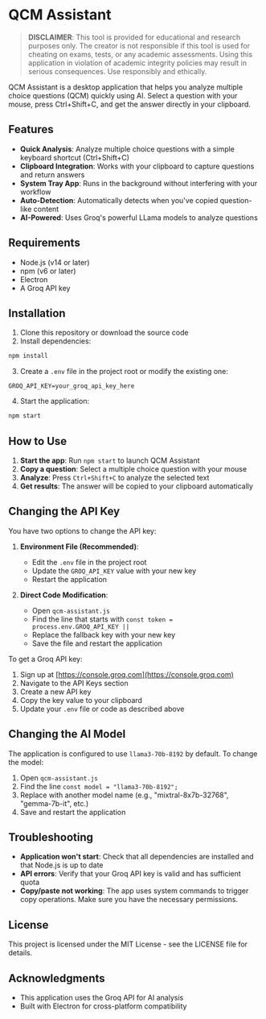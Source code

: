 # QCM Assistant

> **DISCLAIMER**: This tool is provided for educational and research purposes only. The creator is not responsible if this tool is used for cheating on exams, tests, or any academic assessments. Using this application in violation of academic integrity policies may result in serious consequences. Use responsibly and ethically.

QCM Assistant is a desktop application that helps you analyze multiple choice questions (QCM) quickly using AI. Select a question with your mouse, press Ctrl+Shift+C, and get the answer directly in your clipboard.

## Features

- **Quick Analysis**: Analyze multiple choice questions with a simple keyboard shortcut (Ctrl+Shift+C)
- **Clipboard Integration**: Works with your clipboard to capture questions and return answers
- **System Tray App**: Runs in the background without interfering with your workflow
- **Auto-Detection**: Automatically detects when you've copied question-like content
- **AI-Powered**: Uses Groq's powerful LLama models to analyze questions

## Requirements

- Node.js (v14 or later)
- npm (v6 or later)
- Electron
- A Groq API key

## Installation

1. Clone this repository or download the source code
2. Install dependencies:

```bash
npm install
```

3. Create a `.env` file in the project root or modify the existing one:

```
GROQ_API_KEY=your_groq_api_key_here
```

4. Start the application:

```bash
npm start
```

## How to Use

1. **Start the app**: Run `npm start` to launch QCM Assistant
2. **Copy a question**: Select a multiple choice question with your mouse
3. **Analyze**: Press `Ctrl+Shift+C` to analyze the selected text
4. **Get results**: The answer will be copied to your clipboard automatically

## Changing the API Key

You have two options to change the API key:

1. **Environment File (Recommended)**:
   - Edit the `.env` file in the project root
   - Update the `GROQ_API_KEY` value with your new key
   - Restart the application

2. **Direct Code Modification**:
   - Open `qcm-assistant.js`
   - Find the line that starts with `const token = process.env.GROQ_API_KEY ||`
   - Replace the fallback key with your new key
   - Save the file and restart the application

To get a Groq API key:
1. Sign up at [https://console.groq.com](https://console.groq.com)
2. Navigate to the API Keys section
3. Create a new API key
4. Copy the key value to your clipboard
5. Update your `.env` file or code as described above

## Changing the AI Model

The application is configured to use `llama3-70b-8192` by default. To change the model:

1. Open `qcm-assistant.js`
2. Find the line `const model = "llama3-70b-8192";`
3. Replace with another model name (e.g., "mixtral-8x7b-32768", "gemma-7b-it", etc.)
4. Save and restart the application

## Troubleshooting

- **Application won't start**: Check that all dependencies are installed and that Node.js is up to date
- **API errors**: Verify that your Groq API key is valid and has sufficient quota
- **Copy/paste not working**: The app uses system commands to trigger copy operations. Make sure you have the necessary permissions.

## License

This project is licensed under the MIT License - see the LICENSE file for details.

## Acknowledgments

- This application uses the Groq API for AI analysis
- Built with Electron for cross-platform compatibility
